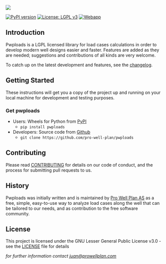 ![](https://user-images.githubusercontent.com/52009346/69100304-2eb3e800-0a5d-11ea-9a3a-8e502af2120b.png)

[![PyPI version](https://badge.fury.io/py/pwploads.svg)](https://badge.fury.io/py/pwploads)
[![License: LGPL v3](https://img.shields.io/badge/License-LGPL_v3-blue.svg)](https://www.gnu.org/licenses/lgpl-3.0)
[![Webapp](https://img.shields.io/badge/WebApp-under_construction-yellow.svg)](https://pwp-opensource.herokuapp.com/)

## Introduction
Pwploads is a LGPL licensed library for load cases calculations
in order to develop modern well designs easier and faster. Features are added as they
are needed; suggestions and contributions of all kinds are very welcome.

To catch up on the latest development and features, see the [changelog](CHANGELOG.md).

## Getting Started

These instructions will get you a copy of the project up and running on your local machine for development and testing purposes.

### Get pwploads

* Users: Wheels for Python from [PyPI](https://pypi.python.org/pypi/pwploads/) 
    * `pip install pwploads`
* Developers: Source code from [Github](https://github.com/pro-well-plan/pwploads)
    * `git clone https://github.com/pro-well-plan/pwploads`

    
## Contributing

Please read [CONTRIBUTING](CONTRIBUTING.md) for details on our code of conduct, and the process for submitting pull requests to us.

## History ##
Pwploads was initially written and is maintained by [Pro Well Plan
AS](http://www.prowellplan.com/) as a free, simple, easy-to-use way to analyze
load cases along the well that can be tailored to our needs, and as contribution to the
free software community.

## License

This project is licensed under the GNU Lesser General Public License v3.0 - see the [LICENSE](LICENSE.md) file for details


*for further information contact juan@prowellplan.com*

